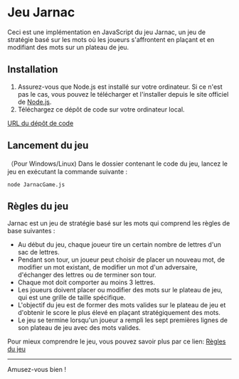 # Jeu Jarnac

Ceci est une implémentation en JavaScript du jeu Jarnac, un jeu de stratégie basé sur les mots où les joueurs s'affrontent en plaçant et en modifiant des mots sur un plateau de jeu.

## Installation

1. Assurez-vous que Node.js est installé sur votre ordinateur. Si ce n'est pas le cas, vous pouvez le télécharger et l'installer depuis le site officiel de [Node.js](https://nodejs.org/).
2. Téléchargez ce dépôt de code sur votre ordinateur local.

[URL du dépôt de code](https://github.com/czymadeinfuture/ELP/new/main/JS)

## Lancement du jeu

（Pour Windows/Linux) Dans le dossier contenant le code du jeu, lancez le jeu en exécutant la commande suivante :

```
node JarnacGame.js
```

## Règles du jeu

Jarnac est un jeu de stratégie basé sur les mots qui comprend les règles de base suivantes :

- Au début du jeu, chaque joueur tire un certain nombre de lettres d'un sac de lettres.
- Pendant son tour, un joueur peut choisir de placer un nouveau mot, de modifier un mot existant, de modifier un mot d'un adversaire, d'échanger des lettres ou de terminer son tour.
- Chaque mot doit comporter au moins 3 lettres.
- Les joueurs doivent placer ou modifier des mots sur le plateau de jeu, qui est une grille de taille spécifique.
- L'objectif du jeu est de former des mots valides sur le plateau de jeu et d'obtenir le score le plus élevé en plaçant stratégiquement des mots.
- Le jeu se termine lorsqu'un joueur a rempli les sept premières lignes de son plateau de jeu avec des mots valides.

Pour mieux comprendre le jeu, vous pouvez savoir plus par ce lien: 
[Règles du jeu](https://github.com/sfrenot/javascript/blob/master/projet2/RegleJarnac.pdf)

---

Amusez-vous bien !
